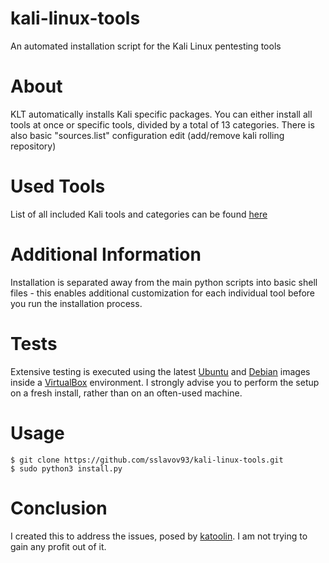 # kali-linux-tools
An automated installation script for the Kali Linux pentesting tools

# About
KLT automatically installs Kali specific packages. You can either install all tools at once or specific tools, divided by a total of 13 categories. There is also basic "sources.list" configuration edit (add/remove kali rolling repository)

# Used Tools
List of all included Kali tools and categories can be found [here](http://tools.kali.org/tools-listing)

# Additional Information
Installation is separated away from the main python scripts into basic shell files - this enables additional customization for each individual tool before you run the installation process.

# Tests
Extensive testing is executed using the latest [Ubuntu](http://www.ubuntu.com/) and [Debian](https://www.debian.org/distrib/) images inside a [VirtualBox](https://www.virtualbox.org/wiki/Downloads) environment. I strongly advise you to perform the setup on a fresh install, rather than on an often-used machine.

# Usage
```
$ git clone https://github.com/sslavov93/kali-linux-tools.git
$ sudo python3 install.py
```

# Conclusion
I created this to address the issues, posed by [katoolin](https://github.com/LionSec/katoolin). I am not trying to gain any profit out of it.